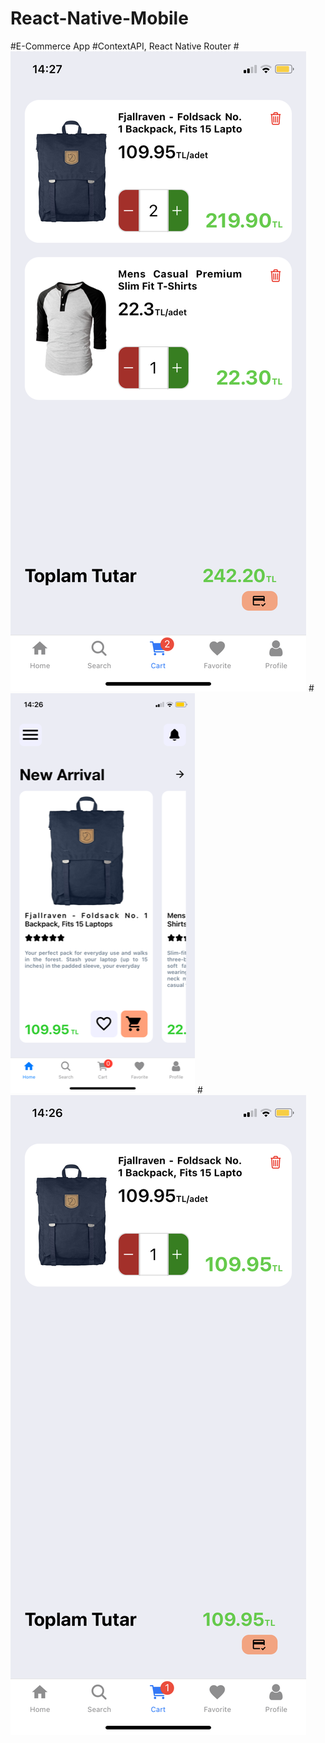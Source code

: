 # React-Native-Mobile
#E-Commerce App
#ContextAPI, React Native Router
#![alt text](https://github.com/a-aksakal/React-Native-Mobile/blob/master/assets/Cart.PNG?raw=true)
#![alt text](https://github.com/a-aksakal/React-Native-Mobile/blob/master/assets/HomePage1.PNG?raw=true)
#![alt text](https://github.com/a-aksakal/React-Native-Mobile/blob/master/assets/Cart1.PNG?raw=true)
